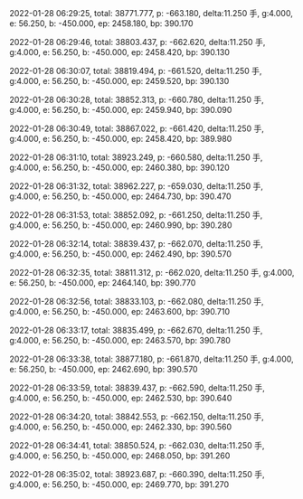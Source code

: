 2022-01-28 06:29:25, total: 38771.777, p: -663.180, delta:11.250 手, g:4.000, e: 56.250, b: -450.000, ep: 2458.180, bp: 390.170

2022-01-28 06:29:46, total: 38803.437, p: -662.620, delta:11.250 手, g:4.000, e: 56.250, b: -450.000, ep: 2458.420, bp: 390.130

2022-01-28 06:30:07, total: 38819.494, p: -661.520, delta:11.250 手, g:4.000, e: 56.250, b: -450.000, ep: 2459.520, bp: 390.130

2022-01-28 06:30:28, total: 38852.313, p: -660.780, delta:11.250 手, g:4.000, e: 56.250, b: -450.000, ep: 2459.940, bp: 390.090

2022-01-28 06:30:49, total: 38867.022, p: -661.420, delta:11.250 手, g:4.000, e: 56.250, b: -450.000, ep: 2458.420, bp: 389.980

2022-01-28 06:31:10, total: 38923.249, p: -660.580, delta:11.250 手, g:4.000, e: 56.250, b: -450.000, ep: 2460.380, bp: 390.120

2022-01-28 06:31:32, total: 38962.227, p: -659.030, delta:11.250 手, g:4.000, e: 56.250, b: -450.000, ep: 2464.730, bp: 390.470

2022-01-28 06:31:53, total: 38852.092, p: -661.250, delta:11.250 手, g:4.000, e: 56.250, b: -450.000, ep: 2460.990, bp: 390.280

2022-01-28 06:32:14, total: 38839.437, p: -662.070, delta:11.250 手, g:4.000, e: 56.250, b: -450.000, ep: 2462.490, bp: 390.570

2022-01-28 06:32:35, total: 38811.312, p: -662.020, delta:11.250 手, g:4.000, e: 56.250, b: -450.000, ep: 2464.140, bp: 390.770

2022-01-28 06:32:56, total: 38833.103, p: -662.080, delta:11.250 手, g:4.000, e: 56.250, b: -450.000, ep: 2463.600, bp: 390.710

2022-01-28 06:33:17, total: 38835.499, p: -662.670, delta:11.250 手, g:4.000, e: 56.250, b: -450.000, ep: 2463.570, bp: 390.780

2022-01-28 06:33:38, total: 38877.180, p: -661.870, delta:11.250 手, g:4.000, e: 56.250, b: -450.000, ep: 2462.690, bp: 390.570

2022-01-28 06:33:59, total: 38839.437, p: -662.590, delta:11.250 手, g:4.000, e: 56.250, b: -450.000, ep: 2462.530, bp: 390.640

2022-01-28 06:34:20, total: 38842.553, p: -662.150, delta:11.250 手, g:4.000, e: 56.250, b: -450.000, ep: 2462.330, bp: 390.560

2022-01-28 06:34:41, total: 38850.524, p: -662.030, delta:11.250 手, g:4.000, e: 56.250, b: -450.000, ep: 2468.050, bp: 391.260

2022-01-28 06:35:02, total: 38923.687, p: -660.390, delta:11.250 手, g:4.000, e: 56.250, b: -450.000, ep: 2469.770, bp: 391.270